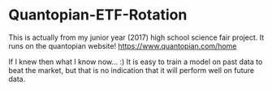# Quantopian-ETF-Rotation

This is actually from my junior year (2017) high school science fair project. It runs on the quantopian website! https://www.quantopian.com/home

If I knew then what I know now... :)
It is easy to train a model on past data to beat the market, but that is no indication that it will perform well on future data.
